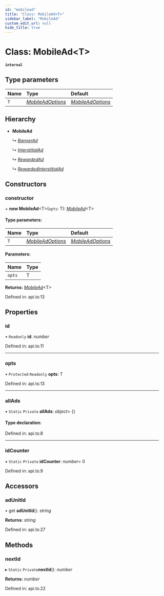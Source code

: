 ```yaml
---
id: "mobilead"
title: "Class: MobileAd<T>"
sidebar_label: "MobileAd"
custom_edit_url: null
hide_title: true
---
```


# Class: MobileAd<T\>

**`internal`** 

## Type parameters

Name | Type | Default |
:------ | :------ | :------ |
`T` | [*MobileAdOptions*](../index.md#mobileadoptions) | [*MobileAdOptions*](../index.md#mobileadoptions) |

## Hierarchy

* **MobileAd**

  ↳ [*BannerAd*](bannerad.md)

  ↳ [*InterstitialAd*](interstitialad.md)

  ↳ [*RewardedAd*](rewardedad.md)

  ↳ [*RewardedInterstitialAd*](rewardedinterstitialad.md)

## Constructors

### constructor

\+ **new MobileAd**<T\>(`opts`: T): [*MobileAd*](mobilead.md)<T\>

#### Type parameters:

Name | Type | Default |
:------ | :------ | :------ |
`T` | [*MobileAdOptions*](../index.md#mobileadoptions) | [*MobileAdOptions*](../index.md#mobileadoptions) |

#### Parameters:

Name | Type |
:------ | :------ |
`opts` | T |

**Returns:** [*MobileAd*](mobilead.md)<T\>

Defined in: api.ts:13

## Properties

### id

• `Readonly` **id**: *number*

Defined in: api.ts:11

___

### opts

• `Protected` `Readonly` **opts**: T

Defined in: api.ts:13

___

### allAds

▪ `Static` `Private` **allAds**: *object*= {}

#### Type declaration:

Defined in: api.ts:8

___

### idCounter

▪ `Static` `Private` **idCounter**: *number*= 0

Defined in: api.ts:9

## Accessors

### adUnitId

• get **adUnitId**(): *string*

**Returns:** *string*

Defined in: api.ts:27

## Methods

### nextId

▸ `Static` `Private`**nextId**(): *number*

**Returns:** *number*

Defined in: api.ts:22
